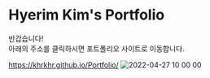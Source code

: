 # Hyerim Kim's Portfolio


반갑습니다!</br>
아래의 주소를 클릭하시면 포트폴리오 사이트로 이동합니다.


https://khrkhr.github.io/Portfolio/
![2022-04-27 10 00 00](https://user-images.githubusercontent.com/97592294/165417352-7362a704-fcdc-40ef-b768-917d3bb213b3.png)
